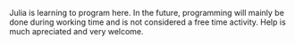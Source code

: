 Julia is learning to program here.
In the future, programming will mainly be done during working time and is not considered a free time activity.
Help is much apreciated and very welcome.
